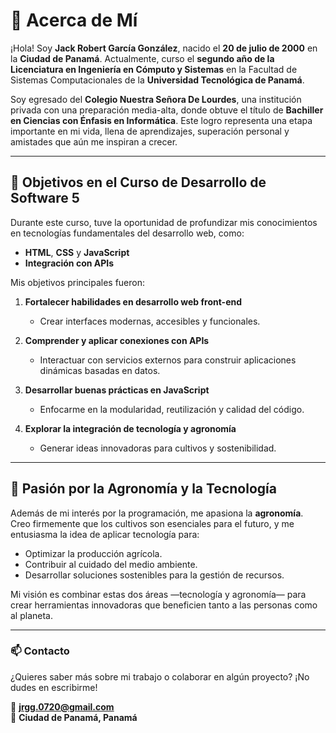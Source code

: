 # 📜 Acerca de Mí  

¡Hola! Soy **Jack Robert García González**, nacido el **20 de julio de 2000** en la **Ciudad de Panamá**. Actualmente, curso el **segundo año de la Licenciatura en Ingeniería en Cómputo y Sistemas** en la Facultad de Sistemas Computacionales de la **Universidad Tecnológica de Panamá**.  

Soy egresado del **Colegio Nuestra Señora De Lourdes**, una institución privada con una preparación media-alta, donde obtuve el título de **Bachiller en Ciencias con Énfasis en Informática**. Este logro representa una etapa importante en mi vida, llena de aprendizajes, superación personal y amistades que aún me inspiran a crecer.  

---

## 🎯 Objetivos en el Curso de Desarrollo de Software 5  

Durante este curso, tuve la oportunidad de profundizar mis conocimientos en tecnologías fundamentales del desarrollo web, como:  

- **HTML**, **CSS** y **JavaScript**  
- **Integración con APIs**  

Mis objetivos principales fueron:  

1. **Fortalecer habilidades en desarrollo web front-end**  
   - Crear interfaces modernas, accesibles y funcionales.  

2. **Comprender y aplicar conexiones con APIs**  
   - Interactuar con servicios externos para construir aplicaciones dinámicas basadas en datos.  

3. **Desarrollar buenas prácticas en JavaScript**  
   - Enfocarme en la modularidad, reutilización y calidad del código.  

4. **Explorar la integración de tecnología y agronomía**  
   - Generar ideas innovadoras para cultivos y sostenibilidad.  

---

## 🌱 Pasión por la Agronomía y la Tecnología  

Además de mi interés por la programación, me apasiona la **agronomía**. Creo firmemente que los cultivos son esenciales para el futuro, y me entusiasma la idea de aplicar tecnología para:  

- Optimizar la producción agrícola.  
- Contribuir al cuidado del medio ambiente.  
- Desarrollar soluciones sostenibles para la gestión de recursos.  

Mi visión es combinar estas dos áreas —tecnología y agronomía— para crear herramientas innovadoras que beneficien tanto a las personas como al planeta.  

---

### 📫 Contacto  

¿Quieres saber más sobre mi trabajo o colaborar en algún proyecto? ¡No dudes en escribirme!  

📧 **jrgg.0720@gmail.com**  
📍 **Ciudad de Panamá, Panamá**

